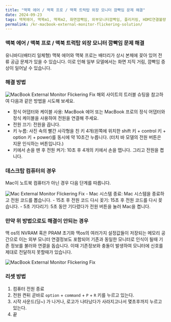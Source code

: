 ```yaml
---
title: "맥북 에어 / 맥북 프로 / 맥북 트럭탑 외장 모니터 깜빡임 문제 해결"
date: 2024-09-23
tags: 맥북에어, 맥북m1, 맥북m2, 화면깜빡임, 외부모니터깜빡임, 플리커링, HDMI연결불량, 외부모니터깜빡임해결
permalink: /kr-macbook-external-monitor-flickering-solution/
---
```


### 맥북 에어 / 맥북 프로 / 맥북 트럭탑 외장 모니터 깜빡임 문제 해결

유니바디(배터리 일체형) 맥북 에어와 맥북 프로는 배터리가 상시 본체에 꽂아 있어 전류 공급 문제가 있을 수 있습니다. 이로 인해 일부 모델에서는 화면 지직 거림, 깜빡임 증상이 일어날 수 있습니다.

### 해결 방법

<img src="{{site.assets}}{{ page.permalink }}28d26ef777b3e7.webp" alt="MacBook External Monitor Flickering Fix">
해외 사이트의 트러블 슈팅을 참고하여 다음과 같은 방법을 시도해 보세요.

- 정식 어댑터와 케이블 사용: MacBook 에어 또는 MacBook 프로의 정식 어댑터와 정식 케이블을 사용하여 전원을 연결해 주세요.
- 전원 끄기: 전원을 끕니다.
- 키 누름: 사진 속의 빨간 사각형을 친 키 4개(왼쪽에 위치한 shift 키 + control 키 + option 키 + power)를 동시에 약 10초간 누릅니다. (터치 바 모델의 전원 버튼은 지문 인식하는 버튼입니다.)
- 키에서 손을 뗀 후 전원 켜기: 10초 후 4개의 키에서 손을 뗍니다. 그리고 전원을 켭니다.

### 데스크탑 컴퓨터의 경우

Mac이 노트북 컴퓨터가 아닌 경우 다음 단계를 따릅니다.

<img src="{{site.assets}}{{ page.permalink }}2e82528b602df.webp" alt="Mac External Monitor Flickering Fix">
- Mac 시스템 종료: Mac 시스템을 종료하고 전원 코드를 뽑습니다.
- 15초 후 전원 코드 다시 꽂기: 15초 후 전원 코드를 다시 꽂습니다.
- 5초 기다리기: 5초 동안 기다렸다가 전원 버튼을 눌러 Mac을 켭니다.

### 만약 위 방법으로도 해결이 안되는 경우

맥 os의 NVRAM 혹은 PRAM 초기화
맥os의 여러가지 설정값들이 저장되는 메모리 공간으로 이는 외부 모니터 연결정보도 포함되어 기존과 동일한 모니터로 인식이 될때 기존 정보를 불러와 연결을 돕습니다.
이때 기존정보와 충돌이 발생하여 모니터에 신호를 제대로 전달하지 못할때가 있습니다.

<img src="{{site.assets}}{{ page.permalink }}%EC%8A%A4%ED%81%AC%EB%A6%B0%EC%83%B7_2020-03-17_%EC%98%A4%EC%A0%84_10.57.19.png" alt="MacBook External Monitor Flickering Fix">

### 리셋 방법

1. 컴퓨터 전원 종료
2. 전원 켠뒤 곧바로 `option` + `command` + `P` + `R` 키를 누르고 있는다.
3. 시작 사운드(딩~) 가 나거나, 로고가 나타났다가 사라지고나서 몇초후까지 누르고 있는다.
4. 끝
